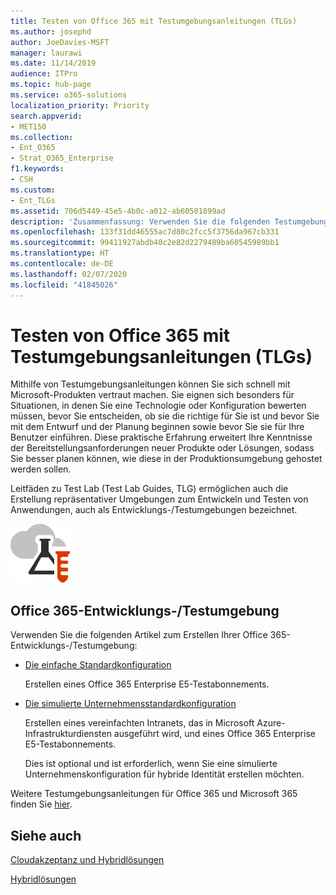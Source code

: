 ```yaml
---
title: Testen von Office 365 mit Testumgebungsanleitungen (TLGs)
ms.author: josephd
author: JoeDavies-MSFT
manager: laurawi
ms.date: 11/14/2019
audience: ITPro
ms.topic: hub-page
ms.service: o365-solutions
localization_priority: Priority
search.appverid:
- MET150
ms.collection:
- Ent_O365
- Strat_O365_Enterprise
f1.keywords:
- CSH
ms.custom:
- Ent_TLGs
ms.assetid: 706d5449-45e5-4b0c-a012-ab60501899ad
description: 'Zusammenfassung: Verwenden Sie die folgenden Testumgebungsanleitungen (TLGs), um Demos, Machbarkeitsstudien oder Entwicklungs-/Testumgebungen für Office 365 einzurichten.'
ms.openlocfilehash: 133f31dd46555ac7d80c2fcc5f3756da967cb331
ms.sourcegitcommit: 99411927abdb40c2e82d2279489ba60545989bb1
ms.translationtype: HT
ms.contentlocale: de-DE
ms.lasthandoff: 02/07/2020
ms.locfileid: "41845026"
---
```

# <a name="test-office-365-with-test-lab-guides-tlgs"></a>Testen von Office 365 mit Testumgebungsanleitungen (TLGs)

Mithilfe von Testumgebungsanleitungen können Sie sich schnell mit Microsoft-Produkten vertraut machen. Sie eignen sich besonders für Situationen, in denen Sie eine Technologie oder Konfiguration bewerten müssen, bevor Sie entscheiden, ob sie die richtige für Sie ist und bevor Sie mit dem Entwurf und der Planung beginnen sowie bevor Sie sie für Ihre Benutzer einführen. Diese praktische Erfahrung erweitert Ihre Kenntnisse der Bereitstellungsanforderungen neuer Produkte oder Lösungen, sodass Sie besser planen können, wie diese in der Produktionsumgebung gehostet werden sollen.
  
Leitfäden zu Test Lab (Test Lab Guides, TLG) ermöglichen auch die Erstellung repräsentativer Umgebungen zum Entwickeln und Testen von Anwendungen, auch als Entwicklungs-/Testumgebungen bezeichnet.
  
![Testumgebungsanleitungen in der Microsoft Cloud](media/24ad0d1b-3274-40fb-972a-b8188b7268d1.png)
  
## <a name="office-365-devtest-environment"></a>Office 365-Entwicklungs-/Testumgebung

Verwenden Sie die folgenden Artikel zum Erstellen Ihrer Office 365-Entwicklungs-/Testumgebung:
  
- [Die einfache Standardkonfiguration](https://docs.microsoft.com/microsoft-365/enterprise/lightweight-base-configuration-microsoft-365-enterprise)
    
    Erstellen eines Office 365 Enterprise E5-Testabonnements.

- [Die simulierte Unternehmensstandardkonfiguration](https://docs.microsoft.com/microsoft-365/enterprise/simulated-ent-base-configuration-microsoft-365-enterprise)
    
    Erstellen eines vereinfachten Intranets, das in Microsoft Azure-Infrastrukturdiensten ausgeführt wird, und eines Office 365 Enterprise E5-Testabonnements. 

    Dies ist optional und ist erforderlich, wenn Sie eine simulierte Unternehmenskonfiguration für hybride Identität erstellen möchten.
    
Weitere Testumgebungsanleitungen für Office 365 und Microsoft 365 finden Sie [hier](https://docs.microsoft.com/microsoft-365/enterprise/m365-enterprise-test-lab-guides).  
    
## <a name="see-also"></a>Siehe auch

[Cloudakzeptanz und Hybridlösungen](cloud-adoption-and-hybrid-solutions.md)
  
[Hybridlösungen](hybrid-solutions.md)
